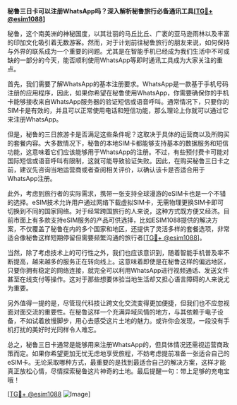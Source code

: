 **秘鲁三日卡可以注册WhatsApp吗？深入解析秘鲁旅行必备通讯工具[[TG💪+ @esim1088](https://t.me/s/esim1088)]**

秘鲁，这个南美洲的神秘国度，以其壮丽的马丘比丘、广袤的亚马逊雨林以及丰富的印加文化吸引着无数游客。然而，对于计划前往秘鲁旅行的朋友来说，如何保持与外界的联系成为一个重要的问题。尤其是在智能手机已经成为我们生活中不可或缺的一部分的今天，能否顺利使用WhatsApp等即时通讯工具成为大家关注的重点。

首先，我们需要了解WhatsApp的基本注册要求。WhatsApp是一款基于手机号码注册的应用程序，因此，如果你希望在秘鲁使用WhatsApp，你需要确保你的手机卡能够接收来自WhatsApp服务器的验证短信或语音呼叫。通常情况下，只要你的SIM卡是有效的，并且可以正常使用电话和短信功能，那么理论上你就可以通过它来注册WhatsApp。

但是，秘鲁的三日旅游卡是否满足这些条件呢？这取决于具体的运营商以及所购买的套餐内容。大多数情况下，秘鲁的本地SIM卡都能够支持基本的数据服务和短信功能，这意味着它们应该能够用于WhatsApp的注册。不过，有些预付费卡可能对国际短信或语音呼叫有限制，这就可能导致验证失败。因此，在购买秘鲁三日卡之前，建议先咨询当地运营商或者查阅相关评价，以确认该卡是否适合用于WhatsApp注册。

此外，考虑到旅行者的实际需求，携带一张支持全球漫游的eSIM卡也是一个不错的选择。eSIM技术允许用户通过网络下载虚拟SIM卡，无需物理更换SIM卡即可切换到不同的国家网络。对于经常跨国旅行的人来说，这种方式既方便又经济。目前市面上有多款支持eSIM服务的产品可供选择，比如ESIM1088提供的解决方案，不仅覆盖了秘鲁在内的多个国家和地区，还提供了灵活多样的套餐选项，非常适合像秘鲁这样短期停留但需要频繁沟通的旅行者[[TG💪+ @esim1088](https://t.me/s/esim1088)]。

当然，除了考虑技术上的可行性之外，我们也应该意识到，随着智能手机普及率不断提高，越来越多的服务正在转向线上。这意味着即使是在秘鲁这样的偏远地区，只要你拥有稳定的网络连接，就完全可以利用WhatsApp进行视频通话、发送文件甚至在线支付等操作。这对于那些想要体验当地生活却又担心语言障碍的人来说尤为重要。

另外值得一提的是，尽管现代科技让跨文化交流变得更加便捷，但我们也不应忽视面对面交流的重要性。在秘鲁这样一个充满异域风情的地方，与其依赖于电子设备，不如试着放慢脚步，用心去感受这片土地的魅力。或许你会发现，一段没有手机打扰的美好时光同样令人难忘。

总之，秘鲁三日卡通常是能够用来注册WhatsApp的，但具体情况还需视运营商政策而定。如果你希望更加无忧无虑地享受旅程，不妨考虑提前准备一张适合自己的eSIM卡。无论采取哪种方式，最重要的是找到最适合自己的解决方案，这样才能真正放松心情，尽情探索秘鲁这片神奇的土地。最后提醒一句：带上足够的充电宝哦！

[[TG💪+ @esim1088](https://t.me/s/esim1088) ![Image](https://i.postimg.cc/4NQfJmqS/Snipaste-2025-05-13-00-14-12.png)]